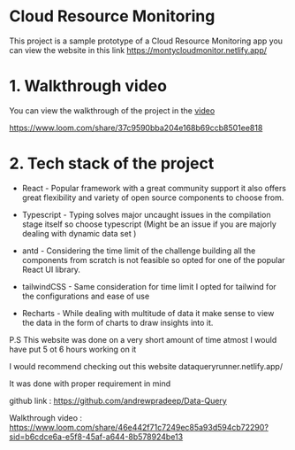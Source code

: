 # Cloud Resource Monitoring

This project is a sample prototype of a Cloud Resource Monitoring app you can view the website in this link https://montycloudmonitor.netlify.app/

# 1. Walkthrough video

You can view the walkthrough of the project in the [video](https://www.loom.com/share/37c9590bba204e168b69ccb8501ee818)

https://www.loom.com/share/37c9590bba204e168b69ccb8501ee818

# 2. Tech stack of the project

-   React - Popular framework with a great community support it also offers great flexibility and variety of open source components to choose from.

-   Typescript - Typing solves major uncaught issues in the compilation stage itself so choose typescript (Might be an issue if you are majorly dealing with dynamic data set )

-   antd - Considering the time limit of the challenge building all the components from scratch is not feasible so opted for one of the popular React UI library.

-   tailwindCSS - Same consideration for time limit I opted for tailwind for the configurations and ease of use

-   Recharts - While dealing with multitude of data it make sense to view the data in the form of charts to draw insights into it.

P.S This website was done on a very short amount of time atmost I would have put 5 ot 6 hours working on it

I would recommend checking out this website dataqueryrunner.netlify.app/

It was done with proper requirement in mind

github link : https://github.com/andrewpradeep/Data-Query

Walkthrough video : https://www.loom.com/share/46e442f71c7249ec85a93d594cb72290?sid=b6cdce6a-e5f8-45af-a644-8b578924be13
